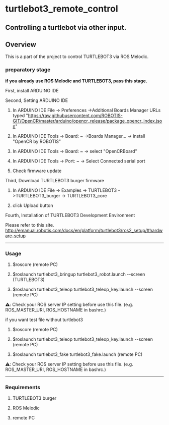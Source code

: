 # turtlebot3_remote_control
Controlling a turtlebot via other input.
-----------------------------------------------------------------------------------------------------
## Overview

This is a part of the project to control TURTLEBOT3 via ROS Melodic.

### preparatory stage

**if you already use ROS Melodic and TURTLEBOT3, pass this stage.**

First, install ARDUINO IDE

Second, Setting ARDUINO IDE

  1. In ARDUINO IDE File -> Preferences ->Additional Boards Manager URLs
      typed "https://raw.githubusercontent.com/ROBOTIS-GIT/OpenCR/master/arduino/opencr_release/package_opencr_index.json"
      
  2. In ARDUINO IDE Tools -> Board: ~ ->Boards Manager... -> install "OpenCR by ROBOTIS"

  3. In ARDUINO IDE Tools -> Board: ~ -> select "OpenCRBoard"

  4. In ARDUINO IDE Tools -> Port: ~ -> Select Connected serial port

  5. Check firmware update 

Third, Download TURTLEBOT3 burger firmware

   1. In ARDUINO IDE File -> Examples -> TURTLEBOT3 ->TURTLEBOT3_burger -> TURTLEBOT3_core

   2. click Upload button

Fourth, Installation of TURTLEBOT3 Development Environment

Please refer to this site.
http://emanual.robotis.com/docs/en/platform/turtlebot3/ros2_setup/#hardware-setup

-----------------------------------------------------------------------------------------------------

### Usage

1. $roscore (remote PC)

2. $roslaunch turtlebot3_bringup turtlebot3_robot.launch --screen (TURTLEBOT3)

3. $roslaunch turtlebot3_teleop turtlebot3_teleop_key.launch --screen (remote PC)

⚠️: Check your ROS server IP setting before use this file. (e.g. ROS_MASTER_URI, ROS_HOSTNAME in bashrc.)


if you want test file without turtlebot3

1. $roscore (remote PC)

2. $roslaunch turtlebot3_teleop turtlebot3_teleop_key.launch --screen (remote PC)

3. $roslaunch turtlebot3_fake turtlebot3_fake.launch (remote PC)

⚠️: Check your ROS server IP setting before use this file. (e.g. ROS_MASTER_URI, ROS_HOSTNAME in bashrc.)

-----------------------------------------------------------------------------------------------------
### Requirements

1. TURTLEBOT3 burger

2. ROS Melodic

3. remote PC
